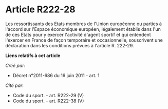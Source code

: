 # Article R222-28

Les ressortissants des Etats membres de l'Union européenne ou parties à l'accord sur l'Espace économique européen, légalement
établis dans l'un de ces Etats pour y exercer l'activité d'agent sportif et qui entendent l'exercer en France de façon
temporaire et occasionnelle, souscrivent une déclaration dans les conditions prévues à l'article R. 222-29.

**Liens relatifs à cet article**

_Créé par_:

  - Décret n°2011-686 du 16 juin 2011 - art. 1

_Cité par_:

  - Code du sport. - art. R222-29 (V)
  - Code du sport. - art. R222-38 (V)
